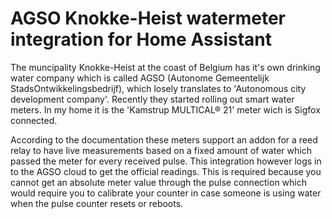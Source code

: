 # AGSO Knokke-Heist watermeter integration for Home Assistant

The muncipality Knokke-Heist at the coast of Belgium has it's own drinking water
company which is called AGSO (Autonome Gemeentelijk StadsOntwikkelingsbedrijf),
which losely translates to 'Autonomous city development company'. Recently they
started rolling out smart water meters. In my home it is the
'Kamstrup MULTICAL® 21' meter wich is Sigfox connected.

According to the documentation these meters support an addon for a reed relay
to have live measurements based on a fixed amount of water which passed the
meter for every received pulse. This integration however logs in to the AGSO
cloud to get the official readings. This is required because you cannot get an
absolute meter value through the pulse connection which would require you to
calibrate your counter in case someone is using water when the pulse counter
resets or reboots.